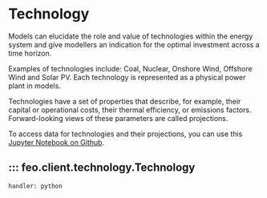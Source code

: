 # Technology

Models can elucidate the role and value of technologies within the energy system and give modellers an indication for the optimal investment across a time horizon.

Examples of technologies include: Coal, Nuclear, Onshore Wind, Offshore Wind and Solar PV. Each technology is represented as a physical power plant in models.

Technologies have a set of properties that describe, for example, their capital or operational costs, their thermal efficiency, or emissions factors. Forward-looking views of these parameters are called projections.

To access data for technologies and their projections, you can use this [Jupyter Notebook on Github](https://github.com/transition-zero/feo-client-examples/blob/main/feo-client-examples/2_technology_projections.ipynb).


## ::: feo.client.technology.Technology
    handler: python
